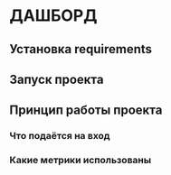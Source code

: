 # ДАШБОРД
## Установка requirements
## Запуск проекта
## Принцип работы проекта
### Что подаётся на вход
### Какие метрики использованы
